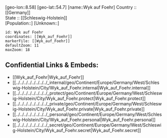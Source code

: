﻿---
location: [54.7,8.58] 
mapzoom: [7,12] 
mapmarker: city 
type: City
tags:
- geo/City


SpocWebEntityId: 35728
isDeleted: false
confidential: public

---
[geo-lon::8.58] 
[geo-lat::54.7] 
[name::Wyk auf Foehr] 
Country :: [[Germany]]  
State :: [[Schleswig-Holstein]]  
[Population::] 
[Unknown::] 


```leaflet
id: Wyk auf Foehr
coordinates: [[Wyk_auf_Foehr]] 
markerFile: [[Wyk_auf_Foehr]] 
defaultZoom: 11 
maxZoom: 18
```


## Confidential Links & Embeds: 
- [[Wyk_auf_Foehr|Wyk_auf_Foehr]]  
- [[../../../../../../../../_internal/geo/Continent/Europe/Germany/West/Schleswig-Holstein/City/Wyk_auf_Foehr.internal|Wyk_auf_Foehr.internal]] 
- [[../../../../../../../../_protect/geo/Continent/Europe/Germany/West/Schleswig-Holstein/City/Wyk_auf_Foehr.protect|Wyk_auf_Foehr.protect]] 
- [[../../../../../../../../_private/geo/Continent/Europe/Germany/West/Schleswig-Holstein/City/Wyk_auf_Foehr.private|Wyk_auf_Foehr.private]] 
- [[../../../../../../../../_personal/geo/Continent/Europe/Germany/West/Schleswig-Holstein/City/Wyk_auf_Foehr.personal|Wyk_auf_Foehr.personal]] 
- [[../../../../../../../../_secret/geo/Continent/Europe/Germany/West/Schleswig-Holstein/City/Wyk_auf_Foehr.secret|Wyk_auf_Foehr.secret]] 
